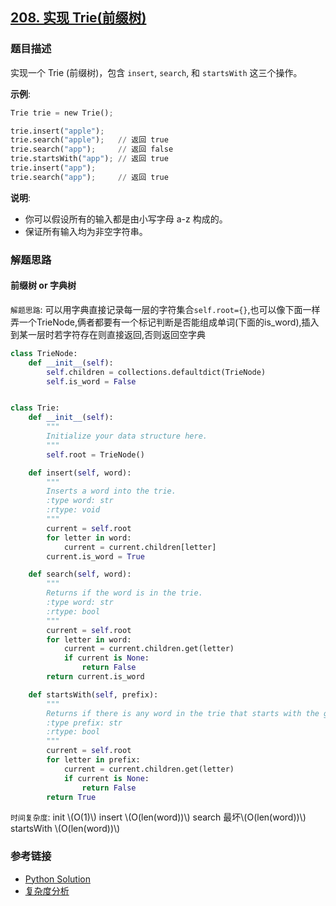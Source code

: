 ## [208. 实现 Trie(前缀树)](https://leetcode-cn.com/problems/implement-trie-prefix-tree/description/)

### 题目描述

实现一个 Trie (前缀树)，包含 `insert`, `search`, 和 `startsWith` 这三个操作。

**示例**:

```python
Trie trie = new Trie();

trie.insert("apple");
trie.search("apple");   // 返回 true
trie.search("app");     // 返回 false
trie.startsWith("app"); // 返回 true
trie.insert("app"); 
trie.search("app");     // 返回 true
```

**说明**:

* 你可以假设所有的输入都是由小写字母 a-z 构成的。
* 保证所有输入均为非空字符串。

### 解题思路

#### 前缀树 or 字典树

`解题思路`:  可以用字典直接记录每一层的字符集合`self.root={}`,也可以像下面一样弄一个TrieNode,俩者都要有一个标记判断是否能组成单词(下面的is_word),插入到某一层时若字符存在则直接返回,否则返回空字典

```python
class TrieNode:
    def __init__(self):
        self.children = collections.defaultdict(TrieNode)
        self.is_word = False


class Trie:
    def __init__(self):
        """
        Initialize your data structure here.
        """
        self.root = TrieNode()

    def insert(self, word):
        """
        Inserts a word into the trie.
        :type word: str
        :rtype: void
        """
        current = self.root
        for letter in word:
            current = current.children[letter]
        current.is_word = True

    def search(self, word):
        """
        Returns if the word is in the trie.
        :type word: str
        :rtype: bool
        """
        current = self.root
        for letter in word:
            current = current.children.get(letter)
            if current is None:
                return False
        return current.is_word

    def startsWith(self, prefix):
        """
        Returns if there is any word in the trie that starts with the given prefix.
        :type prefix: str
        :rtype: bool
        """
        current = self.root
        for letter in prefix:
            current = current.children.get(letter)
            if current is None:
                return False
        return True
```

`时间复杂度`: init \\(O(1)\\) insert \\(O(len(word))\\) search 最坏\\(O(len(word))\\) startsWith \\(O(len(word))\\)

### 参考链接

* [Python Solution](https://leetcode.com/problems/implement-trie-prefix-tree/discuss/58834/AC-Python-Solution) 
* [复杂度分析](https://leetcode.com/articles/implement-trie-prefix-tree/) 
